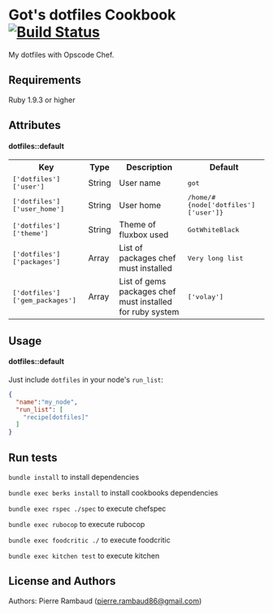 Got's dotfiles Cookbook [![Build Status](https://travis-ci.org/PierreRambaud/dotfiles.svg?branch=master)](https://travis-ci.org/PierreRambaud/dotfiles)
================
My dotfiles with Opscode Chef.

Requirements
------------
Ruby 1.9.3 or higher

Attributes
----------

#### dotfiles::default
<table>
  <tr>
    <th>Key</th>
    <th>Type</th>
    <th>Description</th>
    <th>Default</th>
  </tr>
  <tr>
    <td><tt>['dotfiles']['user']</tt></td>
    <td>String</td>
    <td>User name</td>
    <td><tt>got</tt></td>
  </tr>
  <tr>
    <td><tt>['dotfiles']['user_home']</tt></td>
    <td>String</td>
    <td>User home</td>
    <td><tt>/home/#{node['dotfiles']['user']}</tt></td>
  </tr>
  <tr>
    <td><tt>['dotfiles']['theme']</tt></td>
    <td>String</td>
    <td>Theme of fluxbox used</td>
    <td><tt>GotWhiteBlack</tt></td>
  </tr>
  <tr>
    <td><tt>['dotfiles']['packages']</tt></td>
    <td>Array</td>
    <td>List of packages chef must installed</td>
    <td><tt>Very long list</tt></td>
  </tr>
  <tr>
    <td><tt>['dotfiles']['gem_packages']</tt></td>
    <td>Array</td>
    <td>List of gems packages chef must installed for ruby system</td>
    <td><tt>['volay']</tt></td>
  </tr>
</table>

Usage
-----
#### dotfiles::default
Just include `dotfiles` in your node's `run_list`:

```json
{
  "name":"my_node",
  "run_list": [
    "recipe[dotfiles]"
  ]
}
```

Run tests
---------

`bundle install` to install dependencies

`bundle exec berks install` to install cookbooks dependencies

`bundle exec rspec ./spec` to execute chefspec

`bundle exec rubocop` to execute rubocop

`bundle exec foodcritic ./` to execute foodcritic

`bundle exec kitchen test` to execute kitchen

License and Authors
-------------------
Authors: Pierre Rambaud (pierre.rambaud86@gmail.com)
